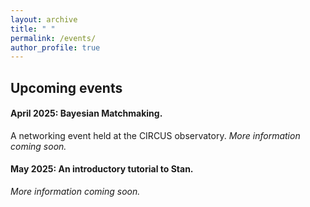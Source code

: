 ```yaml
---
layout: archive
title: " "
permalink: /events/
author_profile: true
---
```


## Upcoming events


#### April 2025: Bayesian Matchmaking. 
A networking event held at the CIRCUS observatory. *More information coming soon.* 



#### May 2025: An introductory tutorial to Stan. 
*More information coming soon.* 
